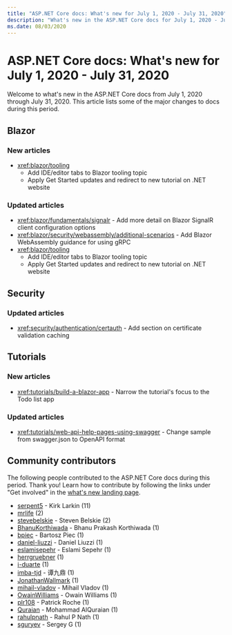 ```yaml
---
title: "ASP.NET Core docs: What's new for July 1, 2020 - July 31, 2020"
description: "What's new in the ASP.NET Core docs for July 1, 2020 - July 31, 2020."
ms.date: 08/03/2020
---
```


# ASP.NET Core docs: What's new for July 1, 2020 - July 31, 2020

Welcome to what's new in the ASP.NET Core docs from July 1, 2020 through July 31, 2020. This article lists some of the major changes to docs during this period.

## Blazor

### New articles

- <xref:blazor/tooling>
  - Add IDE/editor tabs to Blazor tooling topic
  - Apply Get Started updates and redirect to new tutorial on .NET website

### Updated articles

- <xref:blazor/fundamentals/signalr> - Add more detail on Blazor SignalR client configuration options
- <xref:blazor/security/webassembly/additional-scenarios> - Add Blazor WebAssembly guidance for using gRPC
- <xref:blazor/tooling>
  - Add IDE/editor tabs to Blazor tooling topic
  - Apply Get Started updates and redirect to new tutorial on .NET website

## Security

### Updated articles

- <xref:security/authentication/certauth> - Add section on certificate validation caching

## Tutorials

### New articles

- <xref:tutorials/build-a-blazor-app> - Narrow the tutorial's focus to the Todo list app

### Updated articles

- <xref:tutorials/web-api-help-pages-using-swagger> - Change sample from swagger.json to OpenAPI format

## Community contributors

The following people contributed to the ASP.NET Core docs during this period. Thank you! Learn how to contribute by following the links under "Get involved" in the [what's new landing page](index.yml).

- [serpent5](https://github.com/serpent5) - Kirk Larkin (11)
- [mrlife](https://github.com/mrlife) (2)
- [stevebelskie](https://github.com/stevebelskie) - Steven Belskie (2)
- [BhanuKorthiwada](https://github.com/BhanuKorthiwada) - Bhanu Prakash Korthiwada (1)
- [bpiec](https://github.com/bpiec) - Bartosz Piec (1)
- [daniel-liuzzi](https://github.com/daniel-liuzzi) - Daniel Liuzzi (1)
- [eslamisepehr](https://github.com/eslamisepehr) - Eslami Sepehr (1)
- [herrgruebner](https://github.com/herrgruebner) (1)
- [i-duarte](https://github.com/i-duarte) (1)
- [imba-tjd](https://github.com/imba-tjd) - 谭九鼎 (1)
- [JonathanWallmark](https://github.com/JonathanWallmark) (1)
- [mihail-vladov](https://github.com/mihail-vladov) - Mihail Vladov (1)
- [OwainWilliams](https://github.com/OwainWilliams) - Owain Williams (1)
- [plr108](https://github.com/plr108) - Patrick Roche (1)
- [Quraian](https://github.com/Quraian) - Mohammad AlQuraian (1)
- [rahulpnath](https://github.com/rahulpnath) - Rahul P Nath (1)
- [sguryev](https://github.com/sguryev) - Sergey G (1)
